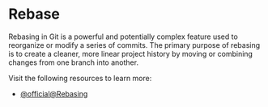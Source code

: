 # Rebase

Rebasing in Git is a powerful and potentially complex feature used to reorganize or modify a series of commits. The primary purpose of rebasing is to create a cleaner, more linear project history by moving or combining changes from one branch into another.

Visit the following resources to learn more:

- [@official@Rebasing](https://git-scm.com/book/en/v2/Git-Branching-Rebasing)
